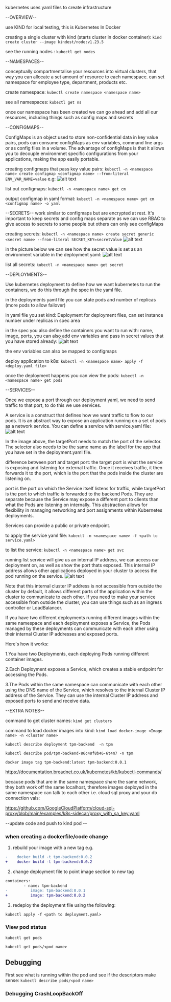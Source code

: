 kubernetes uses yaml files to create infrastructure

--OVERVIEW--

use KIND for local testing, this is Kubernetes In Docker

creating a single cluster with kind (starts cluster in docker container):
`kind create cluster --image kindest/node:v1.23.5`

see the running nodes :
`kubectl get nodes`

--NAMESPACES--

conceptually compartmentalise your resources into virtual clusters, that way you can allocate a set amount of resource to each namespace. can set namespace for employee type, department, products etc.

create namespace:
`kubectl create namespace <namespace name>`

see all namespaces:
`kubectl get ns`

once our namespace has been created we can go ahead and add all our resources, including things such as config maps and secrets

--CONFIGMAPS--

ConfigMaps is an object used to store non-confidential data in key value pairs, pods can consume configMaps as env variables, command line args or as config files in a volume.
The advantage of configMaps is that it allows you to decouple environmnet specific configurations from your applications, making the app easily portable.

creating configmaps that pass key value pairs:
`kubectl -n <namespace name> create configmap <configmap name> --from-literal ENV_VAR_NAME=value`
e.g:
![alt text](image-1.png)

list out configmaps:
`kubectl -n <namespace name> get cm`

output configmap in yaml format:
`kubectl -n <namespace name> get cm <configmap name> -o yaml`

--SECRETS--
work similar to configmaps but are encrypted at rest.
It's important to keep secrets and config maps separate as we can use RBAC to give access to secrets to some people but others can only see configMaps

creating secrets:
`kubectl -n <namespace name> create secret generic <secret name> --from-literal SECRET_KEY=secretValue`
![alt text](image-2.png)

in the picture below we can see how the secret value is set as an environment variable in the deployment yaml:
![alt text](image-3.png)

list all secrets:
`kubectl -n <namespace name> get secret`

--DEPLOYMENTS--

Use kubernetes deployment to define how we want kubernetes to run the containers, we do this through the spec in the yaml file.

in the deployments yaml file you can state pods and number of replicas (more pods to allow failover)

in yaml file you set kind: Deployment for deployment files,
can set instance number under replicas in spec area

in the spec you also define the containers you want to run with:
name, image, ports, you can also add env variables and pass in secret values that you have stored already:
![alt text](image.png)

the env variables can also be mapped to configmaps

deploy application to k8s:
`kubectl -n <namespace name> apply -f <deploy.yaml file>`

once the deployment happens you can view the pods:
`kubectl -n <namespace name> get pods`

--SERVICES--

Once we expose a port through our deployment yaml, we need to send traffic to that port, to do this we use services.

A service is a construct that defines how we want traffic to flow to our pods. It is an abstract way to expose an application running on a set of pods as a network service. You can define a service with service.yaml file:
![alt text](image-4.png)

In the image above, the targetPort needs to match the port of the selector. The selector also needs to be the same name as the label for the app that you have set in the deployment.yaml file.

difference between port and target port:
the target port is what the service is exposing and listening for external traffic. Once it receives traffic, it then forwards it to the port, which is the port that the pods inside the cluster are listening on.

port is the port on which the Service itself listens for traffic, while targetPort is the port to which traffic is forwarded to the backend Pods. They are separate because the Service may expose a different port to clients than what the Pods are listening on internally. This abstraction allows for flexibility in managing networking and port assignments within Kubernetes deployments.

Services can provide a public or private endpoint.

to apply the service yaml file:
`kubectl -n <namespace name> -f <path to service.yaml>`

to list the service:
`kubectl -n <namespace name> get svc`

running list service will give us an internal IP address, we can access our deployment on, as well as show the port thats exposed. This internal IP address allows other applications deployed in your cluster to access the pod running on the service.
![alt text](image-5.png)

Note that this internal cluster IP address is not accessible from outside the cluster by default, it allows different parts of the application within the cluster to communicate to each other. If you need to make your service accessible from outside the cluster, you can use things such as an ingress controller or LoadBalancer.

If you have two different deployments running different images within the same namespace and each deployment exposes a Service, the Pods managed by these deployments can communicate with each other using their internal Cluster IP addresses and exposed ports.

Here's how it works:

1.You have two Deployments, each deploying Pods running different container images.

2.Each Deployment exposes a Service, which creates a stable endpoint for accessing the Pods.

3.The Pods within the same namespace can communicate with each other using the DNS name of the Service, which resolves to the internal Cluster IP address of the Service. They can use the internal Cluster IP address and exposed ports to send and receive data.

--EXTRA NOTES--

command to get cluster names:
`kind get clusters`

command to load docker images into kind:
`kind load docker-image <Image name> -n <cluster name>`

`kubectl describe deployment tpm-backend  -n tpm`

`kubectl describe pod/tpm-backend-86c48f8b46-6t4m7 -n tpm`

`docker image tag tpm-backend:latest tpm-backend:0.0.1`

https://documentation.breadnet.co.uk/kubernetes/kb/kubectl-commands/

because pods that are in the same namespace share the same network, they both work off the same localhost, therefore images deployed in the same namespace can talk to each other i.e. cloud sql proxy and your db connection vals:

https://github.com/GoogleCloudPlatform/cloud-sql-proxy/blob/main/examples/k8s-sidecar/proxy_with_sa_key.yaml

--update code and push to kind pod --

### when creating a dockerfile/code change

1. rebuild your image with a new tag e.g.

```diff
-    docker build -t tpm-backend:0.0.2
+    docker build -t tpm-backend:0.0.2
```

2. change deployment file to point image section to new tag

```diff
containers:
        - name: tpm-backend
-          image: tpm-backend:0.0.1
+          image: tpm-backend:0.0.2
```

3. redeploy the deployment file using the following:

`kubectl apply -f <path to deployment.yaml>`

### View pod status

`kubectl get pods`

`kubectl get pods/<pod name>`

## Debugging

First see what is running within the pod and see if the descriptors make sense:
`kubectl describe pods/<pod name>`

### Debugging CrashLoopBackOff
